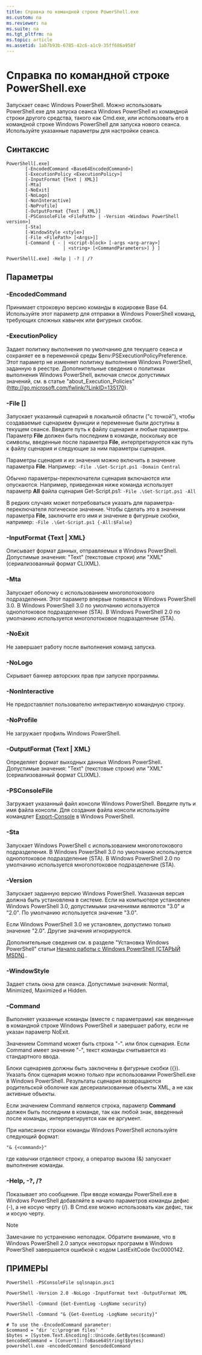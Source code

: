 ```yaml
---
title: Справка по командной строке PowerShell.exe
ms.custom: na
ms.reviewer: na
ms.suite: na
ms.tgt_pltfrm: na
ms.topic: article
ms.assetid: 1ab7b93b-6785-42c6-a1c9-35ff686a958f
---
```

# Справка по командной строке PowerShell.exe
Запускает сеанс Windows PowerShell. Можно использовать PowerShell.exe для запуска сеанса Windows PowerShell из командной строки другого средства, такого как Cmd.exe, или использовать его в командной строке Windows PowerShell для запуска нового сеанса. Используйте указанные параметры для настройки сеанса.

## Синтаксис

```
PowerShell[.exe]
       [-EncodedCommand <Base64EncodedCommand>]
       [-ExecutionPolicy <ExecutionPolicy>]
       [-InputFormat {Text | XML}] 
       [-Mta]
       [-NoExit]
       [-NoLogo]
       [-NonInteractive] 
       [-NoProfile] 
       [-OutputFormat {Text | XML}] 
       [-PSConsoleFile <FilePath> | -Version <Windows PowerShell version>]
       [-Sta]
       [-WindowStyle <style>]
       [-File <FilePath> [<Args>]]
       [-Command { - | <script-block> [-args <arg-array>]
                     | <string> [<CommandParameters>] } ]

PowerShell[.exe] -Help | -? | /?
```

## Параметры

### -EncodedCommand <Base64EncodedCommand>
Принимает строковую версию команды в кодировке Base 64. Используйте этот параметр для отправки в Windows PowerShell команд, требующих сложных кавычек или фигурных скобок.

### -ExecutionPolicy <ExecutionPolicy>
Задает политику выполнения по умолчанию для текущего сеанса и сохраняет ее в переменной среды $env:PSExecutionPolicyPreference. Этот параметр не изменяет политику выполнения Windows PowerShell, заданную в реестре. Дополнительные сведения о политиках выполнения Windows PowerShell, включая список допустимых значений, см. в статье "about_Execution_Policies" (http://go.microsoft.com/fwlink/?LinkID=135170).

### -File <FilePath> [<Parameters>]
Запускает указанный сценарий в локальной области ("с точкой"), чтобы создаваемые сценарием функции и переменные были доступны в текущем сеансе. Введите путь к файлу сценария и любые параметры. Параметр **File** должен быть последним в команде, поскольку все символы, введенные после параметра **File**, интерпретируются как путь к файлу сценария и следующие за ним параметры сценария.

Параметры сценария и их значения можно включить в значение параметра **File**. Например: `-File .\Get-Script.ps1 -Domain Central`

Обычно параметры-переключатели сценария включаются или опускаются. Например, приведенная ниже команда использует параметр **All** файла сценария Get-Script.ps1: `-File .\Get-Script.ps1 -All`

В редких случаях может потребоваться указать для параметра-переключателя логическое значение. Чтобы сделать это в значении параметра **File**, заключите его имя и значение в фигурные скобки, например: `-File .\Get-Script.ps1 {-All:$False}`

### -InputFormat {Text | XML}
Описывает формат данных, отправляемых в Windows PowerShell. Допустимые значения: "Text" (текстовые строки) или "XML" (сериализованный формат CLIXML).

### -Mta
Запускает оболочку с использованием многопотокового подразделения. Этот параметр впервые появился в Windows PowerShell 3.0. В Windows PowerShell 3.0 по умолчанию используется однопотоковое подразделение (STA). В Windows PowerShell 2.0 по умолчанию используется многопотоковое подразделение (STA).

### -NoExit
Не завершает работу после выполнения команд запуска.

### -NoLogo
Скрывает баннер авторских прав при запуске программы.

### -NonInteractive
Не предоставляет пользователю интерактивную командную строку.

### -NoProfile
Не загружает профиль Windows PowerShell.

### -OutputFormat {Text | XML}
Определяет формат выходных данных Windows PowerShell. Допустимые значения: "Text" (текстовые строки) или "XML" (сериализованный формат CLIXML).

### -PSConsoleFile <FilePath>
Загружает указанный файл консоли Windows PowerShell. Введите путь и имя файла консоли. Для создания файла консоли используйте командлет [Export-Console](https://technet.microsoft.com/en-us/library/4bab1c02-9e61-4aaf-9957-11d1934ef4ef) в Windows PowerShell.

### -Sta
Запускает Windows PowerShell с использованием многопотокового подразделения. В Windows PowerShell 3.0 по умолчанию используется однопотоковое подразделение (STA). В Windows PowerShell 2.0 по умолчанию используется многопотоковое подразделение (STA).

### -Version <Windows PowerShell Version>
Запускает заданную версию Windows PowerShell. Указанная версия должна быть установлена в системе. Если на компьютере установлен Windows PowerShell 3.0, допустимыми значениями являются "3.0" и "2.0". По умолчанию используется значение "3.0".

Если Windows PowerShell 3.0 не установлен, допустимо только значение "2.0". Другие значения игнорируются.

Дополнительные сведения см. в разделе "Установка Windows PowerShell" статьи [Начало работы с Windows PowerShell [СТАРЫЙ MSDN]](https://technet.microsoft.com/en-us/library/69555d95-b481-43e1-86e7-b46d68b3e2dd)..

### -WindowStyle <Window style>
Задает стиль окна для сеанса. Допустимые значения: Normal, Minimized, Maximized и Hidden.

### -Command
Выполняет указанные команды (вместе с параметрами) как введенные в командной строке Windows PowerShell и завершает работу, если не указан параметр NoExit.

Значением Command может быть строка "-". или блок сценария. Если Command имеет значение "-", текст команды считывается из стандартного ввода.

Блоки сценариев должны быть заключены в фигурные скобки ({}). Указать блок сценария можно только при использовании PowerShell.exe в Windows PowerShell. Результаты сценария возвращаются родительской оболочке как десериализованные объекты XML, а не как активные объекты.

Если значением Command является строка, параметр **Command** должен быть последним в команде, так как любой знак, введенный после команды, интерпретируется как ее аргумент.

При написании строки команды Windows PowerShell используйте следующий формат:

```
"& {<command>}"
```

где кавычки отделяют строку, а оператор вызова (&) запускает выполнение команды.

### -Help, -?, /?
Показывает это сообщение. При вводе команды PowerShell.exe в Windows PowerShell добавляйте в начало параметров команды дефис (-), а не косую черту (/). В Cmd.exe можно использовать как дефис, так и косую черту.

> [!NOTE]
> Замечание по устранению неполадок. Обратите внимание, что в Windows PowerShell 2.0 запуск некоторых программ в Windows PowerShell завершается ошибкой с кодом LastExitCode 0xc0000142.

## ПРИМЕРЫ

```
PowerShell -PSConsoleFile sqlsnapin.psc1

PowerShell -Version 2.0 -NoLogo -InputFormat text -OutputFormat XML

PowerShell -Command {Get-EventLog -LogName security}

PowerShell -Command "& {Get-EventLog -LogName security}"

# To use the -EncodedCommand parameter:
$command = "dir 'c:\program files' "
$bytes = [System.Text.Encoding]::Unicode.GetBytes($command)
$encodedCommand = [Convert]::ToBase64String($bytes)
powershell.exe -encodedCommand $encodedCommand
```



<!--HONumber=May16_HO2-->


